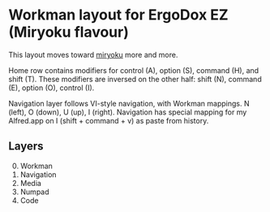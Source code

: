 # Workman layout for ErgoDox EZ (Miryoku flavour)

This layout moves toward [miryoku](https://github.com/manna-harbour/miryoku) more and more.

Home row contains modifiers for control (A), option (S), command (H), and shift (T). 
These modifiers are inversed on the other half: shift (N), command (E), option (O), control (I).

Navigation layer follows VI-style navigation, with Workman mappings. N (left), O (down), U (up), I (right). 
Navigation has special mapping for my Alfred.app on I (shift + command + v) as paste from history.

## Layers

0. Workman
1. Navigation
2. Media
3. Numpad
4. Code


